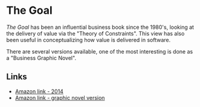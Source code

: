 # The Goal

_The Goal_ has been an influential business book since the 1980's, looking at the delivery of value via the "Theory of Constraints". This view has also been useful in conceptualizing how value is delivered in software.

There are several versions available, one of the most interesting is done as a "Business Graphic Novel".

## Links

- [Amazon link - 2014](https://www.amazon.com/Goal-Process-Ongoing-Improvement/dp/0884271951/)
- [Amazon link - graphic novel version](https://www.amazon.com/Goal-Business-Graphic-Novel/dp/0884272079/)
